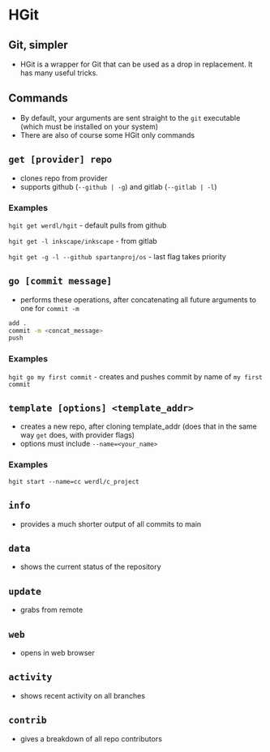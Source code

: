 # HGit
## Git, simpler
- HGit is a wrapper for Git that can be used as a drop in replacement. It has many useful tricks.
## Commands
- By default, your arguments are sent straight to the `git` executable (which must be installed on your system)
- There are also of course some HGit only commands
## `get [provider] repo`
- clones repo from provider
- supports github (`--github | -g`) and gitlab (`--gitlab | -l`)
### Examples
`hgit get werdl/hgit` - default pulls from github

`hgit get -l inkscape/inkscape` - from gitlab

`hgit get -g -l --github spartanproj/os` - last flag takes priority

## `go [commit message]`
- performs these operations, after concatenating all future arguments to one for `commit -m`
```bash
add .
commit -m <concat_message>
push
```
### Examples
`hgit go my first commit` - creates and pushes commit by name of `my first commit`

## `template [options] <template_addr>`
- creates a new repo, after cloning template_addr (does that in the same way `get` does, with provider flags)
- options must include `--name=<your_name>`
### Examples
`hgit start --name=cc werdl/c_project`

## `info`
- provides a much shorter output of all commits to main

## `data`
- shows the current status of the repository

## `update`
- grabs from remote

## `web`
- opens in web browser

## `activity`
- shows recent activity on all branches

## `contrib`
- gives a breakdown of all repo contributors